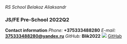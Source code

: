 _RS School_
*Belakoz Aliaksandr*
### JS/FE Pre-School 2022Q2
__Contact information__
_Phone:_ **+375333488280**
_E-mail:_ **375333488280@yandex.ru**
_GitHub:_ **Blik2022**
![](D:\Фото\Ульяна\20150219_202838.jpg)
[GitHab](https://github.com/Blik2022/rsschool-cv.git)